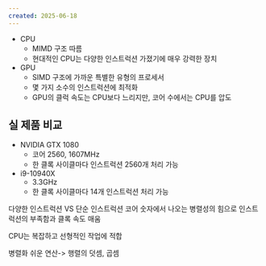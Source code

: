 ```yaml
---
created: 2025-06-18
---
```

- CPU
	- MIMD 구조 따름
	- 현대적인 CPU는 다양한 인스트럭션 가졌기에 매우 강력한 장치
- GPU
	- SIMD 구조에 가까운 특별한 유형의 프로세서
	- 몇 가지 소수의 인스트럭션에 최적화
	- GPU의 클럭 속도는 CPU보다 느리지만, 코어 수에서는 CPU를 압도
## 실 제품 비교
- NVIDIA GTX 1080
	- 코어 2560, 1607MHz
	- 한 클록 사이클마다 인스트럭션 2560개 처리 가능
- i9-10940X
	- 3.3GHz
	- 한 클록 사이클마다 14개 인스트럭션 처리 가능

다양한 인스트럭션 VS 단순 인스트럭션
코어 숫자에서 나오는 병렬성의 힘으로 인스트럭션의 부족함과 클록 속도 매움

CPU는 복잡하고 선형적인 작업에 적합

병렬화 쉬운 연산-> 행렬의 덧셈, 곱셈